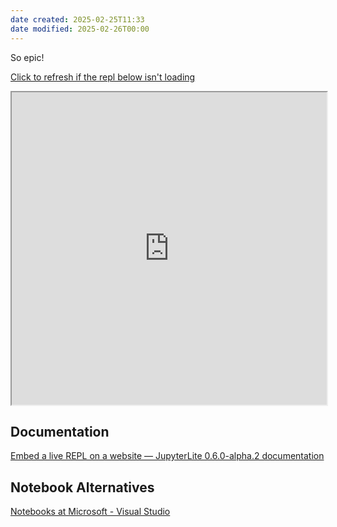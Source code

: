 ```yaml
---
date created: 2025-02-25T11:33
date modified: 2025-02-26T00:00
---
```


So epic!

<a href="javascript:window.location.reload();">Click to refresh if the repl below isn't loading</a>

<iframe
  src="https://jupyterlite.github.io/demo/repl/index.html?kernel=python&toolbar=1"
  width="100%"
  height="500px"></iframe>

## Documentation

[Embed a live REPL on a website — JupyterLite 0.6.0-alpha.2 documentation](https://jupyterlite.readthedocs.io/en/latest/quickstart/embed-repl.html)

## Notebook Alternatives

[Notebooks at Microsoft - Visual Studio](https://visualstudio.microsoft.com/vs/features/notebooks-at-microsoft/)
